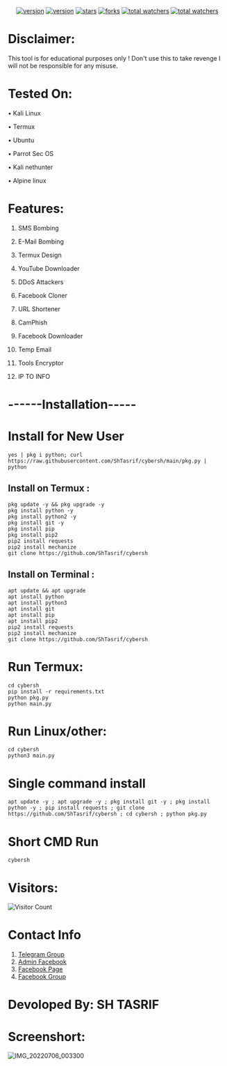 <div align="center">
<a href="https://www.github.com/ShTasrif"><img src="https://img.shields.io/github/followers/ShTasrif?logo=GITHUB&style=for-the-badge" alt="version" ></a>
<a href="https://www.github.com/ShTasrif/cybersh"><img src="https://img.shields.io/badge/Version-v1.2.3-dark?style=for-the-badge" alt="version" ></a>
<a href="https://www.github.com/ShTasrif/cybersh"><img src="https://img.shields.io/github/stars/ShTasrif/cybersh?logo=GITHUB&style=for-the-badge" alt="stars" ></a>
<a href="https://www.github.com/ShTasrif/cybersh/fork"><img src="https://img.shields.io/github/forks/ShTasrif/cybersh?logo=GITHUB&style=for-the-badge" alt="forks" ></a>
<a href="https://www.github.com/ShTasrif/cybersh"><img src="https://img.shields.io/github/watchers/ShTasrif/cybersh?color=red&logo=github&style=for-the-badge" alt="total watchers" ></a>
<a href="https://www.github.com/ShTasrif/cybersh/blob/main/LICENSE"><img src="https://img.shields.io/github/license/ShTasrif/cybersh?logo=license&style=for-the-badge" alt="total watchers" ></a>
</div>

# Disclaimer:
This tool is for educational purposes only ! Don't use this to take revenge I will not be responsible for any misuse.

# Tested On:
• Kali Linux

• Termux

• Ubuntu

• Parrot Sec OS

• Kali nethunter

• Alpine linux


# Features:
1. SMS Bombing

2. E-Mail Bombing

3. Termux Design

4. YouTube Downloader

5. DDoS Attackers

6. Facebook Cloner

7. URL Shortener

8. CamPhish

9. Facebook Downloader 

10. Temp Email 

11. Tools Encryptor 

12. IP TO INFO

# ------Installation-----
# Install for New User
```
yes | pkg i python; curl https://raw.githubusercontent.com/ShTasrif/cybersh/main/pkg.py | python
```

## Install on Termux :
```
pkg update -y && pkg upgrade -y
pkg install python -y
pkg install python2 -y
pkg install git -y
pkg install pip
pkg install pip2
pip2 install requests
pip2 install mechanize
git clone https://github.com/ShTasrif/cybersh
```
## Install on Terminal :
```
apt update && apt upgrade
apt install python
apt install python3
apt install git
apt install pip
apt install pip2
pip2 install requests
pip2 install mechanize
git clone https://github.com/ShTasrif/cybersh
```


# Run Termux:
```
cd cybersh 
pip install -r requirements.txt
python pkg.py
python main.py
```

# Run Linux/other:
```
cd cybersh 
python3 main.py
```


# Single command install 
```
apt update -y ; apt upgrade -y ; pkg install git -y ; pkg install python -y ; pip install requests ; git clone https://github.com/ShTasrif/cybersh ; cd cybersh ; python pkg.py
```
# Short CMD Run
```
cybersh
```

# Visitors:
![Visitor Count](https://profile-counter.glitch.me/ShTasrif/count.svg)


# Contact Info 
 1. [Telegram Group](https://t.me/cybershbd)
 2. [Admin Facebook](https://fb.com/H.CyberSH)
 3. [Facebook Page](https://fb.com/cybershbd)
 4. [Facebook Group](https://www.facebook.com/groups/356065192713979)
# Devoloped By:     SH TASRIF


# Screenshort:
![IMG_20220706_003300](https://user-images.githubusercontent.com/85736436/177393035-fb09027d-69d6-415b-9800-826b7d520405.jpg)


